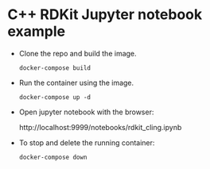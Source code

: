 # C++ RDKit Jupyter notebook example


- Clone the repo and build the image.

  ```
  docker-compose build
  ```

- Run the container using the image.

  ```
  docker-compose up -d
  ```

- Open jupyter notebook with the browser:

  http://localhost:9999/notebooks/rdkit_cling.ipynb

- To stop and delete the running container:

  ```
  docker-compose down
  ```
